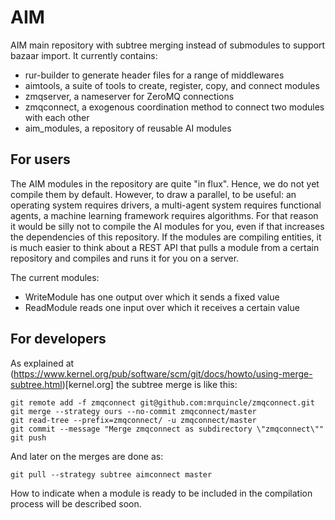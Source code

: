 # AIM

AIM main repository with subtree merging instead of submodules to support bazaar import. It currently contains:

* rur-builder to generate header files for a range of middlewares
* aimtools, a suite of tools to create, register, copy, and connect modules
* zmqserver, a nameserver for ZeroMQ connections
* zmqconnect, a exogenous coordination method to connect two modules with each other
* aim_modules, a repository of reusable AI modules

## For users

The AIM modules in the repository are quite "in flux". Hence, we do not yet compile them by default. However, to draw a parallel, to be useful: an operating system requires drivers, a multi-agent system requires functional agents, a machine learning framework requires algorithms. For that reason it would be silly not to compile the AI modules for you, even if that increases the dependencies of this repository. If the modules are compiling entities, it is much easier to think about a REST API that pulls a module from a certain repository and compiles and runs it for you on a server. 

The current modules:

* WriteModule has one output over which it sends a fixed value
* ReadModule reads one input over which it receives a certain value


## For developers

As explained at (https://www.kernel.org/pub/software/scm/git/docs/howto/using-merge-subtree.html)[kernel.org] the subtree merge is like this:

    git remote add -f zmqconnect git@github.com:mrquincle/zmqconnect.git
    git merge --strategy ours --no-commit zmqconnect/master
    git read-tree --prefix=zmqconnect/ -u zmqconnect/master
    git commit --message "Merge zmqconnect as subdirectory \"zmqconnect\""
    git push

And later on the merges are done as:

    git pull --strategy subtree aimconnect master

How to indicate when a module is ready to be included in the compilation process will be described soon.

